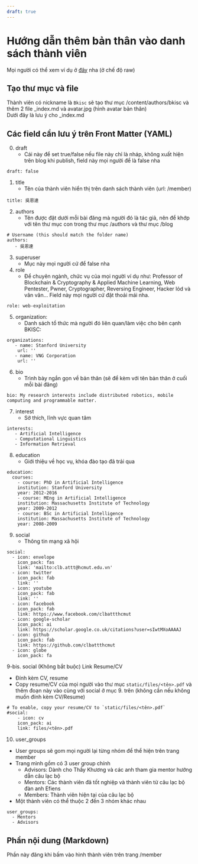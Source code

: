 ```yaml
---
draft: true
---
```

# Hướng dẫn thêm bản thân vào danh sách thành viên
Mọi người có thể xem ví dụ ở [đây](./吳恩達/_index.md) nha (ở chế độ raw)
## Tạo thư mục và file
Thành viên có nickname là `Bkisc` sẽ tạo thư mục /content/authors/bkisc và thêm 2 file _index.md và avatar.jpg (hình avatar bản thân)  
Dưới đây là lưu ý cho _index.md

## Các field cần lưu ý trên Front Matter (YAML)
0. draft
    - Cái này để set true/false nếu file này chỉ là nháp, không xuất hiện trên blog khi publish, field này mọi người để là false nha
```
draft: false
```

1. title
   - Tên của thành viên hiển thị trên danh sách thành viên (url: /member)
```
title: 吳恩達
```
2. authors
   - Tên được đặt dưới mỗi bài đăng mà người đó là tác giả, nên để khớp với tên thư mục con trong thư mục /authors và thư mục /blog
```
# Username (this should match the folder name)
authors:
   - 吳恩達
```
3. superuser
   - Mục này mọi người cứ để false nha
4. role
   - Để chuyên ngành, chức vụ của mọi người ví dụ như: Professor of Blockchain & Cryptography & Applied Machine Learning, Web Pentester, Pwner, Cryptographer, Reversing Engineer, Hacker lỏd và vân vân... Field này mọi người cứ đặt thoải mái nha.
```
role: web-exploitation
```
5. organization:
   - Danh sách tổ thức mà người đó liên quan/làm việc cho bên cạnh BKISC:
```
organizations:
   - name: Stanford University
    url: ''
   - name: VNG Corporation
    url: ''
```
6. bio
   - Trình bày ngắn gọn về bản thân (sẽ để kèm với tên bản thân ở cuối mỗi bài đăng)
```
bio: My research interests include distributed robotics, mobile computing and programmable matter.
```
7. interest
   - Sở thích, lĩnh vực quan tâm
```
interests:
   - Artificial Intelligence
   - Computational Linguistics
   - Information Retrieval
```
8. education
   - Giới thiệu về học vụ, khóa đào tạo đã trải qua
```
education:
  courses:
    - course: PhD in Artificial Intelligence
    institution: Stanford University
    year: 2012-2016
    - course: MEng in Artificial Intelligence
    institution: Massachusetts Institute of Technology
    year: 2009-2012
    - course: BSc in Artificial Intelligence
    institution: Massachusetts Institute of Technology
    year: 2008-2009
```

9. social
    - Thông tin mạng xã hội
```
social:
  - icon: envelope
    icon_pack: fas
    link: 'mailto:clb.attt@hcmut.edu.vn'
  - icon: twitter
    icon_pack: fab
    link: ''
  - icon: youtube
    icon_pack: fab
    link: ''
  - icon: facebook
    icon_pack: fab
    link: https://www.facebook.com/clbattthcmut
  - icon: google-scholar
    icon_pack: ai
    link: https://scholar.google.co.uk/citations?user=sIwtMXoAAAAJ
  - icon: github
    icon_pack: fab
    link: https://github.com/clbattthcmut
  - icon: globe
    icon_pack: fa
```

9-bis. social (Không bắt buộc) Link Resume/CV
   - Đính kèm CV, resume
   - Copy resume/CV của mọi người vào thư mục `static/files/<tên>.pdf` và thêm đoạn này vào cùng với social ở mục 9. trên (không cần nếu không muốn đính kèm CV/Resume)
```
# To enable, copy your resume/CV to `static/files/<tên>.pdf`
#social:
    - icon: cv
    icon_pack: ai
    link: files/<tên>.pdf
```

10. user_groups
   - User groups sẽ gom mọi người lại từng nhóm để thể hiện trên trang member
   - Trang mình gồm có 3 user group chính
      - Advisors: Dành cho Thầy Khương và các anh tham gia mentor hướng dẫn câu lạc bộ
      - Mentors: Các thành viên đã tốt nghiệp và thành viên từ câu lạc bộ đàn anh Efiens
      - Members: Thành viên hiện tại của câu lạc bộ
   - Một thành viên có thể thuộc 2 đến 3 nhóm khác nhau
```
user_groups:
  - Mentors
  - Advisors
```

## Phần nội dung (Markdown)
Phần này đăng khi bấm vào hình thành viên trên trang /member
